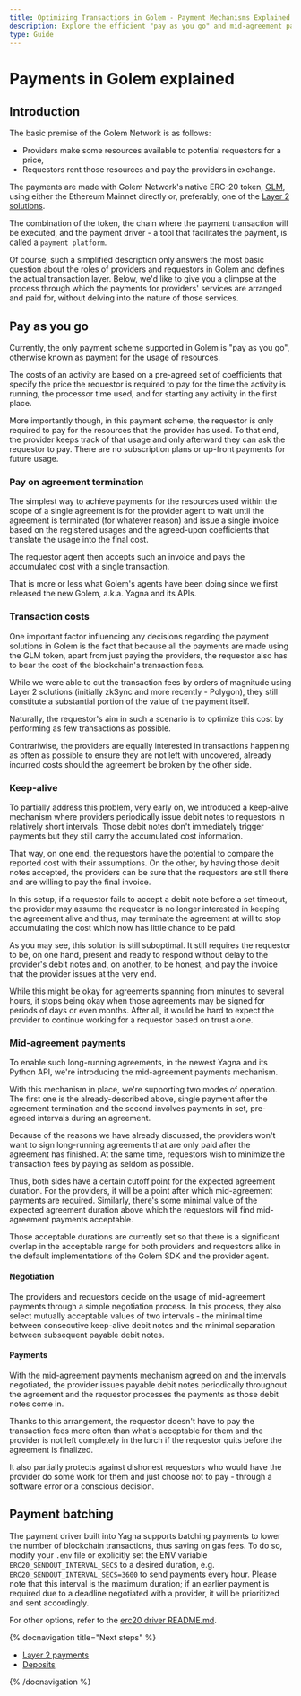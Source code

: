 ```yaml
---
title: Optimizing Transactions in Golem - Payment Mechanisms Explained
description: Explore the efficient "pay as you go" and mid-agreement payment systems in the Golem Network, emphasizing ERC-20 token transactions and strategies to minimize costs.
type: Guide
---
```


# Payments in Golem explained

## Introduction

The basic premise of the Golem Network is as follows:

- Providers make some resources available to potential requestors for a price,
- Requestors rent those resources and pay the providers in exchange.

The payments are made with Golem Network's native ERC-20 token, [GLM](https://etherscan.io/token/0x7DD9c5Cba05E151C895FDe1CF355C9A1D5DA6429), using either the Ethereum Mainnet directly or, preferably, one of the [Layer 2 solutions](/docs/golem/payments/layer-2-payments).

The combination of the token, the chain where the payment transaction will be executed, and the payment driver - a tool that facilitates the payment, is called a `payment platform`.

Of course, such a simplified description only answers the most basic question about the roles of providers and requestors in Golem and defines the actual transaction layer. Below, we'd like to give you a glimpse at the process through which the payments for providers' services are arranged and paid for, without delving into the nature of those services.

## Pay as you go

Currently, the only payment scheme supported in Golem is "pay as you go", otherwise known as payment for the usage of resources.

The costs of an activity are based on a pre-agreed set of coefficients that specify the price the requestor is required to pay for the time the activity is running, the processor time used, and for starting any activity in the first place.

More importantly though, in this payment scheme, the requestor is only required to pay for the resources that the provider has used. To that end, the provider keeps track of that usage and only afterward they can ask the requestor to pay. There are no subscription plans or up-front payments for future usage.

### Pay on agreement termination

The simplest way to achieve payments for the resources used within the scope of a single agreement is for the provider agent to wait until the agreement is terminated (for whatever reason) and issue a single invoice based on the registered usages and the agreed-upon coefficients that translate the usage into the final cost.

The requestor agent then accepts such an invoice and pays the accumulated cost with a single transaction.

That is more or less what Golem's agents have been doing since we first released the new Golem, a.k.a. Yagna and its APIs.

### Transaction costs

One important factor influencing any decisions regarding the payment solutions in Golem is the fact that because all the payments are made using the GLM token, apart from just paying the providers, the requestor also has to bear the cost of the blockchain's transaction fees.

While we were able to cut the transaction fees by orders of magnitude using Layer 2 solutions (initially zkSync and more recently - Polygon), they still constitute a substantial portion of the value of the payment itself.

Naturally, the requestor's aim in such a scenario is to optimize this cost by performing as few transactions as possible.

Contrariwise, the providers are equally interested in transactions happening as often as possible to ensure they are not left with uncovered, already incurred costs should the agreement be broken by the other side.

### Keep-alive

To partially address this problem, very early on, we introduced a keep-alive mechanism where providers periodically issue debit notes to requestors in relatively short intervals. Those debit notes don't immediately trigger payments but they still carry the accumulated cost information.

That way, on one end, the requestors have the potential to compare the reported cost with their assumptions. On the other, by having those debit notes accepted, the providers can be sure that the requestors are still there and are willing to pay the final invoice.

In this setup, if a requestor fails to accept a debit note before a set timeout, the provider may assume the requestor is no longer interested in keeping the agreement alive and thus, may terminate the agreement at will to stop accumulating the cost which now has little chance to be paid.

As you may see, this solution is still suboptimal. It still requires the requestor to be, on one hand, present and ready to respond without delay to the provider's debit notes and, on another, to be honest, and pay the invoice that the provider issues at the very end.

While this might be okay for agreements spanning from minutes to several hours, it stops being okay when those agreements may be signed for periods of days or even months. After all, it would be hard to expect the provider to continue working for a requestor based on trust alone.

### Mid-agreement payments

To enable such long-running agreements, in the newest Yagna and its Python API, we're introducing the mid-agreement payments mechanism.

With this mechanism in place, we're supporting two modes of operation. The first one is the already-described above, single payment after the agreement termination and the second involves payments in set, pre-agreed intervals during an agreement.

Because of the reasons we have already discussed, the providers won't want to sign long-running agreements that are only paid after the agreement has finished. At the same time, requestors wish to minimize the transaction fees by paying as seldom as possible.

Thus, both sides have a certain cutoff point for the expected agreement duration. For the providers, it will be a point after which mid-agreement payments are required. Similarly, there's some minimal value of the expected agreement duration above which the requestors will find mid-agreement payments acceptable.

Those acceptable durations are currently set so that there is a significant overlap in the acceptable range for both providers and requestors alike in the default implementations of the Golem SDK and the provider agent.

#### Negotiation

The providers and requestors decide on the usage of mid-agreement payments through a simple negotiation process. In this process, they also select mutually acceptable values of two intervals - the minimal time between consecutive keep-alive debit notes and the minimal separation between subsequent payable debit notes.

#### Payments

With the mid-agreement payments mechanism agreed on and the intervals negotiated, the provider issues payable debit notes periodically throughout the agreement and the requestor processes the payments as those debit notes come in.

Thanks to this arrangement, the requestor doesn't have to pay the transaction fees more often than what's acceptable for them and the provider is not left completely in the lurch if the requestor quits before the agreement is finalized.

It also partially protects against dishonest requestors who would have the provider do some work for them and just choose not to pay - through a software error or a conscious decision.

## Payment batching

The payment driver built into Yagna supports batching payments to lower the number of blockchain transactions, thus saving on gas fees. To do so, modify
your `.env` file or explicitly set the ENV variable `ERC20_SENDOUT_INTERVAL_SECS` to a desired duration, e.g. `ERC20_SENDOUT_INTERVAL_SECS=3600` to send payments every hour. Please note that this interval is the maximum duration; if an earlier payment is required due to a deadline negotiated with a provider, it will be prioritized and sent accordingly.

For other options, refer to the [erc20 driver README.md](https://github.com/golemfactory/yagna/blob/master/core/payment-driver/erc20/Readme.md).

{% docnavigation title="Next steps" %}

- [Layer 2 payments](/docs/golem/payments/layer-2-payments)
- [Deposits](/docs/golem/payments/deposits)

{% /docnavigation %}